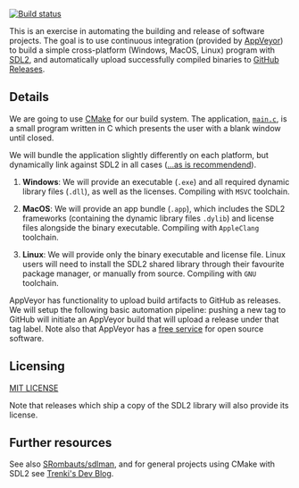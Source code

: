 [![Build status](https://ci.appveyor.com/api/projects/status/ab24pw2wpsklk064?svg=true)](https://ci.appveyor.com/project/lewis-weinberger/build-sdl2)

This is an exercise in automating the building and release of software projects. The goal is to use continuous integration (provided by [AppVeyor](https://www.appveyor.com/)) to build a simple cross-platform (Windows, MacOS, Linux) program with [SDL2](https://www.libsdl.org/), and automatically upload successfully compiled binaries to [GitHub Releases](https://help.github.com/en/github/administering-a-repository/managing-releases-in-a-repository).

## Details

We are going to use [CMake](https://cmake.org/) for our build system. The application, [`main.c`](./main.c), is a small program written in C which presents the user with a blank window until closed.

We will bundle the application slightly differently on each platform, but dynamically link against SDL2 in all cases ([...as is recommendend](https://hg.libsdl.org/SDL/file/default/docs/README-dynapi.md)).

1. **Windows**: We will provide an executable (`.exe`) and all required dynamic library files (`.dll`), as well as the licenses. Compiling with `MSVC` toolchain.

2. **MacOS**: We will provide an app bundle (`.app`), which includes the SDL2 frameworks (containing the dynamic library files `.dylib`) and license files alongside the binary executable. Compiling with `AppleClang` toolchain.

3. **Linux**: We will provide only the binary executable and license file. Linux users will need to install the SDL2 shared library through their favourite package manager, or manually from source. Compiling with `GNU` toolchain.

AppVeyor has functionality to upload build artifacts to GitHub as releases. We will setup the following basic automation pipeline: pushing a new tag to GitHub will initiate an AppVeyor build that will upload a release under that tag label. Note also that AppVeyor has a [free service](https://www.appveyor.com/pricing/) for open source software.

## Licensing

[MIT LICENSE](./LICENSE)

Note that releases which ship a copy of the SDL2 library will also provide its license.

## Further resources

See also [SRombauts/sdlman](https://github.com/SRombauts/sdlman), and for general projects using CMake with SDL2 see [Trenki's Dev Blog](https://trenki2.github.io/blog/2017/06/02/using-sdl2-with-cmake/).